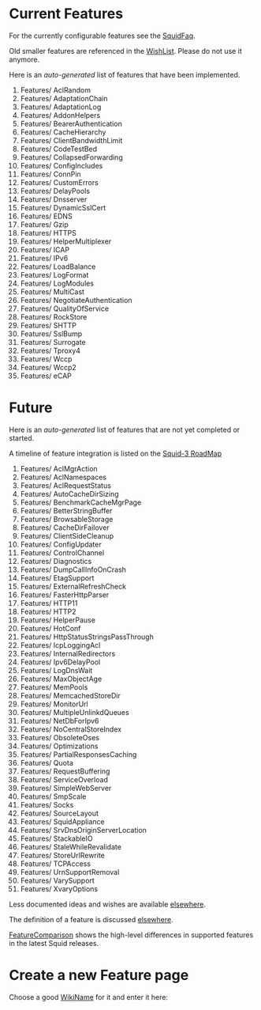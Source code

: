 # Current Features

For the currently configurable features see the
[SquidFaq](https://wiki.squid-cache.org/action/show/Features/SquidFaq#).

Old smaller features are referenced in the
[WishList](https://wiki.squid-cache.org/action/show/Features/WishList#).
Please do not use it anymore.

Here is an *auto-generated* list of features that have been implemented.

1.  Features/
    AclRandom
2.  Features/
    AdaptationChain
3.  Features/
    AdaptationLog
4.  Features/
    AddonHelpers
5.  Features/
    BearerAuthentication
6.  Features/
    CacheHierarchy
7.  Features/
    ClientBandwidthLimit
8.  Features/
    CodeTestBed
9.  Features/
    CollapsedForwarding
10. Features/
    ConfigIncludes
11. Features/
    ConnPin
12. Features/
    CustomErrors
13. Features/
    DelayPools
14. Features/
    Dnsserver
15. Features/
    DynamicSslCert
16. Features/
    EDNS
17. Features/
    Gzip
18. Features/
    HTTPS
19. Features/
    HelperMultiplexer
20. Features/
    ICAP
21. Features/
    IPv6
22. Features/
    LoadBalance
23. Features/
    LogFormat
24. Features/
    LogModules
25. Features/
    MultiCast
26. Features/
    NegotiateAuthentication
27. Features/
    QualityOfService
28. Features/
    RockStore
29. Features/
    SHTTP
30. Features/
    SslBump
31. Features/
    Surrogate
32. Features/
    Tproxy4
33. Features/
    Wccp
34. Features/
    Wccp2
35. Features/
    eCAP

# Future

Here is an *auto-generated* list of features that are not yet completed
or started.

A timeline of feature integration is listed on the [Squid-3
RoadMap](https://wiki.squid-cache.org/action/show/Features/RoadMap/Squid3#)

1.  Features/
    AclMgrAction
2.  Features/
    AclNamespaces
3.  Features/
    AclRequestStatus
4.  Features/
    AutoCacheDirSizing
5.  Features/
    BenchmarkCacheMgrPage
6.  Features/
    BetterStringBuffer
7.  Features/
    BrowsableStorage
8.  Features/
    CacheDirFailover
9.  Features/
    ClientSideCleanup
10. Features/
    ConfigUpdater
11. Features/
    ControlChannel
12. Features/
    Diagnostics
13. Features/
    DumpCallInfoOnCrash
14. Features/
    EtagSupport
15. Features/
    ExternalRefreshCheck
16. Features/
    FasterHttpParser
17. Features/
    HTTP11
18. Features/
    HTTP2
19. Features/
    HelperPause
20. Features/
    HotConf
21. Features/
    HttpStatusStringsPassThrough
22. Features/
    IcpLoggingAcl
23. Features/
    InternalRedirectors
24. Features/
    Ipv6DelayPool
25. Features/
    LogDnsWait
26. Features/
    MaxObjectAge
27. Features/
    MemPools
28. Features/
    MemcachedStoreDir
29. Features/
    MonitorUrl
30. Features/
    MultipleUnlinkdQueues
31. Features/
    NetDbForIpv6
32. Features/
    NoCentralStoreIndex
33. Features/
    ObsoleteOses
34. Features/
    Optimizations
35. Features/
    PartialResponsesCaching
36. Features/
    Quota
37. Features/
    RequestBuffering
38. Features/
    ServiceOverload
39. Features/
    SimpleWebServer
40. Features/
    SmpScale
41. Features/
    Socks
42. Features/
    SourceLayout
43. Features/
    SquidAppliance
44. Features/
    SrvDnsOriginServerLocation
45. Features/
    StackableIO
46. Features/
    StaleWhileRevalidate
47. Features/
    StoreUrlRewrite
48. Features/
    TCPAccess
49. Features/
    UrnSupportRemoval
50. Features/
    VarySupport
51. Features/
    XvaryOptions

Less documented ideas and wishes are available
[elsewhere](https://wiki.squid-cache.org/action/show/Features/Features/Other#).

The definition of a feature is discussed
[elsewhere](https://wiki.squid-cache.org/action/show/Features/CategoryFeature#).

[FeatureComparison](https://wiki.squid-cache.org/action/show/Features/FeatureComparison#)
shows the high-level differences in supported features in the latest
Squid releases.

# Create a new Feature page

Choose a good
[WikiName](https://wiki.squid-cache.org/action/show/Features/WikiName#)
for it and enter it here:
